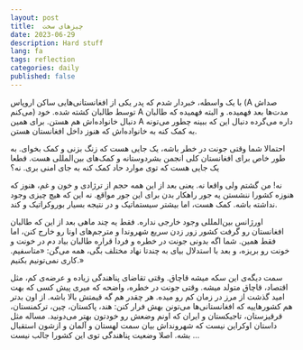 ```yaml
---
layout: post
title:  چیزهای سخت
date: 2023-06-29
description: Hard stuff
lang: fa
tags: reflection
categories: daily 
published: false
---
```


با یک واسطه، خبردار شدم که پدر یکی از افغانستانی‌هایی ساکن اروپاس (A صداش می‌کنم) توسط طالبان کشته شده. خود A مدت‌ها بعد فهمیده. و البته فهمیده که طالبان دنبال خانواده‌اش هم هستن. برای همین A داره می‌گرده دنبال این که ببینه چطور می‌تونه به کمک کنه به خانواده‌اش که هنوز داخل افغانستان هستن.

احتمالا شما وقتی جونت در خطر باشه، یک جایی هست که زنگ بزنی و کمک بخوای. به طور خاص برای افغانستان کلی انجمن بشردوستانه و کمک‌های بین‌المللی هست. قطعا یک جایی هست که توی موارد حاد کمک کنه به جای امنی بری. نه؟


نه! من گشتم ولی واقعا نه. یعنی بعد از این همه حجم از ترژادی و خون و غم، هنوز که هنوزه کشورا ننشستن یه جور راهکار بدن برای این جور مواقع. نه این که هیچ چیزی وجود نداشته باشه. کمک هست، اما بیشتر سیستماتیک و در نتیجه بسیار بوروکراتیک و کند.

اورژانس بین‌المللی وجود خارجی نداره. فقط یه چند ماهی بعد از این که طالبان افغانستان رو گرفت کشور زور زدن سریع شهروندا و مترجم‌های اونا رو خارج کنن، اما فقط همین. شما اگه بدونی جونت در خطره و فردا قراره طالبان بیاد دم در خونت و خونت رو بریزه، و بعد با استدلال بیای به چندتا نهاد مختلف بگی، همه می‌گن: «متاسفیم. کاری نمی‌تونیم بکنیم.» 


سمت دیگه‌ی این سکه میشه قاچاق. وقتی تقاضای پناهندگی زیاده و عرضه‌ی کم، مثل اقتصاد، قاچاق متولد میشه. وقتی جونت در خطره، واضحه که میری پیش کسی که بهت امید گذشت از مرز در زمان کم رو میده. هر چقدر هم گه قیمتش بالا باشه. از اون بدتر هم کشورهاییه که افغانستانی‌ها می‌تونن بهش فرار کنن: هند، پاکستان، چین، ترکمنستان،  قرقیزستان، تاجیکستان و ایران که اونم وضعش رو خودتون بهتر می‌دونید. مساله مثل داستان اوکراین نیست که شهرونداش بیان سمت لهستان و آلمان و ازشون استقبال بشه. اصلا وضعیت پناهندگی توی این کشورا جالب نیست ...

